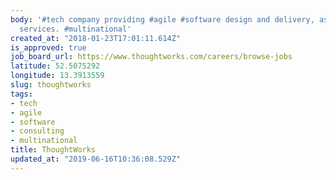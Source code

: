 ```yaml
---
body: '#tech company providing #agile #software design and delivery, as well as #consulting
  services. #multinational'
created_at: "2018-01-23T17:01:11.614Z"
is_approved: true
job_board_url: https://www.thoughtworks.com/careers/browse-jobs
latitude: 52.5075292
longitude: 13.3913559
slug: thoughtworks
tags:
- tech
- agile
- software
- consulting
- multinational
title: ThoughtWorks
updated_at: "2019-06-16T10:36:08.529Z"
---
```

